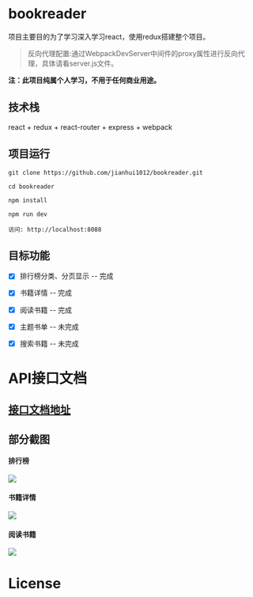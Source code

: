 # bookreader

项目主要目的为了学习深入学习react，使用redux搭建整个项目。

> 反向代理配置:通过WebpackDevServer中间件的proxy属性进行反向代理，具体请看server.js文件。

__注：此项目纯属个人学习，不用于任何商业用途。__

## 技术栈

react + redux + react-router + express + webpack 


## 项目运行

```
git clone https://github.com/jianhui1012/bookreader.git

cd bookreader

npm install

npm run dev

访问: http://localhost:8088

```

## 目标功能

- [x] 排行榜分类、分页显示 -- 完成
- [x] 书籍详情 -- 完成
- [x] 阅读书籍 -- 完成
- [x] 主题书单 -- 未完成
- [x] 搜索书籍 -- 未完成


# API接口文档

## [接口文档地址](https://github.com/jianhui1012/blogHexo/blob/master/source/_posts/%E9%98%85%E5%9B%BEAPI.md)


## 部分截图

#### 排行榜

<img src="https://github.com/jianhui1012/bookreader/blob/master/screenshots/rank.png" />

#### 书籍详情

<img src="https://github.com/jianhui1012/bookreader/blob/master/screenshots/book.png" />

#### 阅读书籍

<img src="https://github.com/jianhui1012/bookreader/blob/master/screenshots/read.png" />

# License
